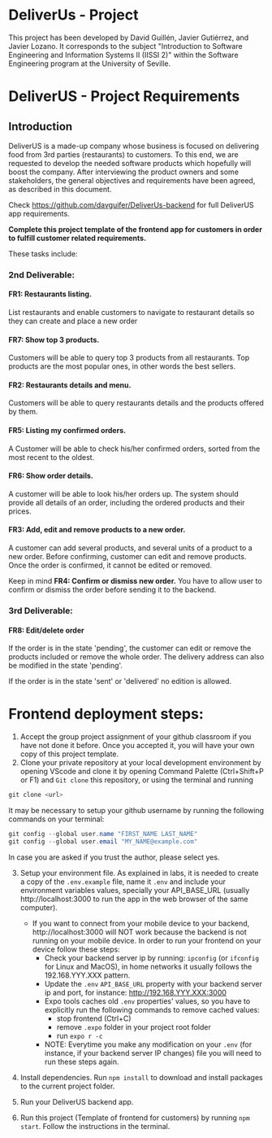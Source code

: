 # DeliverUs - Project
This project has been developed by David Guillén, Javier Gutiérrez, and Javier Lozano. It corresponds to the subject "Introduction to Software Engineering and Information Systems II (IISSI 2)" within the Software Engineering program at the University of Seville.

# DeliverUS - Project Requirements

## Introduction
DeliverUS is a made-up company whose business is focused on delivering food from 3rd parties (restaurants) to customers. To this end, we are requested to develop the needed software products which hopefully will boost the company. After interviewing the product owners and some stakeholders, the general objectives and requirements have been agreed, as described in this document.

Check https://github.com/davguifer/DeliverUs-backend for full DeliverUS app requirements.

**Complete this project template of the frontend app for customers in order to fulfill customer related requirements.**

These tasks include:
### 2nd Deliverable:
#### FR1: Restaurants listing.
List restaurants and enable customers to navigate to restaurant details so they can create and place a new order

#### FR7: Show top 3 products.
Customers will be able to query top 3 products from all restaurants. Top products are the most popular ones, in other words the best sellers.

#### FR2: Restaurants details and menu.
Customers will be able to query restaurants details and the products offered by them.

#### FR5: Listing my confirmed orders.
A Customer will be able to check his/her confirmed orders, sorted from the most recent to the oldest.

#### FR6: Show order details.
A customer will be able to look his/her orders up. The system should provide all details of an order, including the ordered products and their prices.

#### FR3: Add, edit and remove products to a new order.
A customer can add several products, and several units of a product to a new order. Before confirming, customer can edit and remove products. Once the order is confirmed, it cannot be edited or removed.

Keep in mind **FR4: Confirm or dismiss new order.** You have to allow user to confirm or dismiss the order before sending it to the backend.
### 3rd Deliverable:
#### FR8: Edit/delete order
If the order is in the state 'pending', the customer can edit or remove the products included or remove the whole order. The delivery address can also be modified in the state 'pending'.

If the order is in the state 'sent' or 'delivered' no edition is allowed.


# Frontend deployment steps:
1. Accept the group project assignment of your github classroom if you have not done it before. Once you accepted it, you will have your own copy of this project template.
2. Clone your private repository at your local development environment by opening VScode and clone it by opening Command Palette (Ctrl+Shift+P or F1) and `Git clone` this repository, or using the terminal and running
```PowerShell
git clone <url>
```
It may be necessary to setup your github username by running the following commands on your terminal:
```PowerShell
git config --global user.name "FIRST_NAME LAST_NAME"
git config --global user.email "MY_NAME@example.com"
```
In case you are asked if you trust the author, please select yes.

3. Setup your environment file. As explained in labs, it is needed to create a copy of the `.env.example` file, name it `.env` and include your environment variables values, specially your API_BASE_URL (usually http://localhost:3000 to run the app in the web browser of the same computer).
   * If you want to connect from your mobile device to your backend, http://localhost:3000 will NOT work because the backend is not running on your mobile device. In order to run your frontend on your device follow these steps:
     * Check your backend server ip by running: `ipconfig` (or `ifconfig` for Linux and MacOS), in home networks it usually follows the 192.168.YYY.XXX pattern.
     * Update the `.env` `API_BASE_URL` property with your backend server ip and port, for instance: http://192.168.YYY.XXX:3000
     * Expo tools caches old `.env` properties' values, so you have to explicitly run the following commands to remove cached values:
       * stop frontend (Ctrl+C)
       * remove `.expo` folder in your project root folder
       * run `expo r -c`
     * NOTE: Everytime you make any modification on your `.env` (for instance, if your backend server IP changes) file you will need to run these steps again.

4. Install dependencies. Run `npm install` to download and install packages to the current project folder.

5. Run your DeliverUS backend app.

6. Run this project (Template of frontend for customers) by running `npm start`. Follow the instructions in the terminal.
